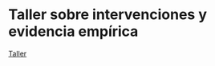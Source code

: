 # Taller sobre intervenciones y evidencia empírica

[Taller](https://raw.githack.com/econsoc-uca/lectures/master/11-taller-programas/taller-2.html)